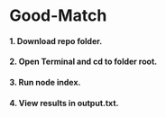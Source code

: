 # Good-Match

#### 1. Download repo folder.
#### 2. Open Terminal and cd to folder root.
#### 3. Run node index.
#### 4. View results in output.txt.
